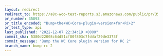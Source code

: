```yaml
---
layout: redirect
redirect_to: https://a8c-woo-test-reports.s3.amazonaws.com/public/pr/35893/api/index.html
pr_number: 35893
pr_title_encoded: "Bump+the+WC+Core+plugin+version+for+RC+2"
pr_test_type: api
last_published: "2022-12-07 22:34:19 +0000"
commit_sha: 5380d22008c64d51cf80f803c7fddaf29de3373f
commit_message: "Bump the WC Core plugin version for RC 2"
branch_name: bump-rc-2
---
```

